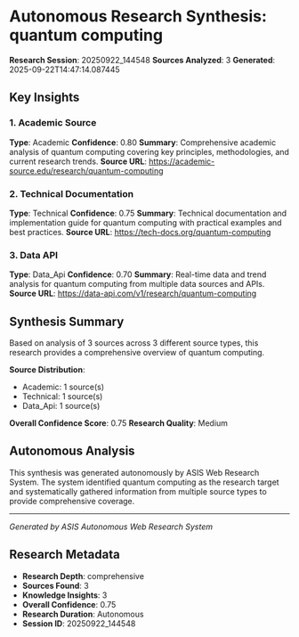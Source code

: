 # Autonomous Research Synthesis: quantum computing

**Research Session**: 20250922_144548
**Sources Analyzed**: 3
**Generated**: 2025-09-22T14:47:14.087445

## Key Insights

### 1. Academic Source
**Type**: Academic
**Confidence**: 0.80
**Summary**: Comprehensive academic analysis of quantum computing covering key principles, methodologies, and current research trends.
**Source URL**: https://academic-source.edu/research/quantum-computing

### 2. Technical Documentation
**Type**: Technical
**Confidence**: 0.75
**Summary**: Technical documentation and implementation guide for quantum computing with practical examples and best practices.
**Source URL**: https://tech-docs.org/quantum-computing

### 3. Data API
**Type**: Data_Api
**Confidence**: 0.70
**Summary**: Real-time data and trend analysis for quantum computing from multiple data sources and APIs.
**Source URL**: https://data-api.com/v1/research/quantum-computing

## Synthesis Summary

Based on analysis of 3 sources across 3 different source types, this research provides a comprehensive overview of quantum computing.

**Source Distribution**:
- Academic: 1 source(s)
- Technical: 1 source(s)
- Data_Api: 1 source(s)

**Overall Confidence Score**: 0.75
**Research Quality**: Medium

## Autonomous Analysis

This synthesis was generated autonomously by ASIS Web Research System. The system identified quantum computing as the research target and systematically gathered information from multiple source types to provide comprehensive coverage.

---
*Generated by ASIS Autonomous Web Research System*

## Research Metadata

- **Research Depth**: comprehensive
- **Sources Found**: 3
- **Knowledge Insights**: 3
- **Overall Confidence**: 0.75
- **Research Duration**: Autonomous
- **Session ID**: 20250922_144548
